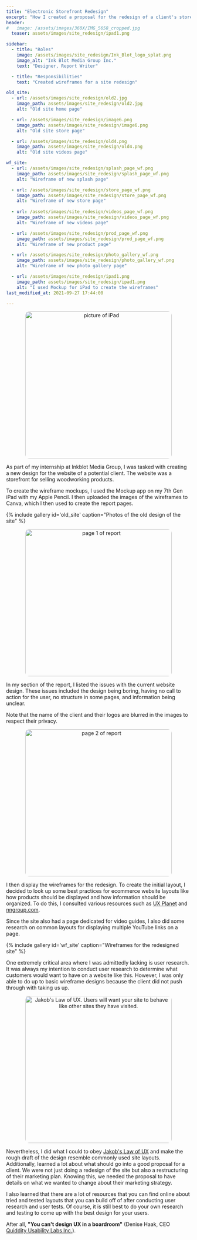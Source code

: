 ```yaml
---
title: "Electronic Storefront Redesign"
excerpt: "How I created a proposal for the redesign of a client's storefront"
header:
#   image: /assets/images/360X/IMG_5658_cropped.jpg
  teaser: assets/images/site_redesign/ipad1.png

sidebar:
  - title: "Roles"
    image: /assets/images/site_redesign/Ink_Blot_logo_splat.png
    image_alt: "Ink Blot Media Group Inc."
    text: "Designer, Report Writer"

  - title: "Responsibilities"
    text: "Created wireframes for a site redesign"

old_site:
  - url: /assets/images/site_redesign/old2.jpg
    image_path: assets/images/site_redesign/old2.jpg
    alt: "Old site home page"

  - url: /assets/images/site_redesign/image6.png
    image_path: assets/images/site_redesign/image6.png
    alt: "Old site store page"

  - url: /assets/images/site_redesign/old4.png
    image_path: assets/images/site_redesign/old4.png
    alt: "Old site videos page"

wf_site:
  - url: /assets/images/site_redesign/splash_page_wf.png
    image_path: assets/images/site_redesign/splash_page_wf.png
    alt: "Wireframe of new splash page"

  - url: /assets/images/site_redesign/store_page_wf.png
    image_path: assets/images/site_redesign/store_page_wf.png
    alt: "Wireframe of new store page"
    
  - url: /assets/images/site_redesign/videos_page_wf.png
    image_path: assets/images/site_redesign/videos_page_wf.png
    alt: "Wireframe of new videos page"

  - url: /assets/images/site_redesign/prod_page_wf.png
    image_path: assets/images/site_redesign/prod_page_wf.png
    alt: "Wireframe of new product page"

  - url: /assets/images/site_redesign/photo_gallery_wf.png
    image_path: assets/images/site_redesign/photo_gallery_wf.png
    alt: "Wireframe of new photo gallery page"

  - url: /assets/images/site_redesign/ipad1.png
    image_path: assets/images/site_redesign/ipad1.png
    alt: "I used Mockup for iPad to create the wireframes"
last_modified_at: 2021-09-27 17:44:00

---
```

<p align="center">
  <a href="{{ site.url }}{{ site.baseurl }}/assets/images/site_redesign/ipad_pic.jpg">
    <img src="{{ site.url }}{{ site.baseurl }}/assets/images/site_redesign/ipad_pic.jpg" alt="picture of iPad" width="400" style="border-radius:10px" />
  </a>
</p>
As part of my internship at Inkblot Media Group, I was tasked with creating a new design for the website of a potential client. The website was a storefront for selling woodworking products. 

To create the wireframe mockups, I used the Mockup app on my 7th Gen iPad with my Apple Pencil. I then uploaded the images of the wireframes to Canva, which I then used to create the report pages.


{% include gallery id='old_site' caption="Photos of the old design of the site" %}

<p align="center">
  <a href="{{ site.url }}{{ site.baseurl }}/assets/images/site_redesign/client_site_blur_1.png">
    <img src="{{ site.url }}{{ site.baseurl }}/assets/images/site_redesign/client_site_blur_1.png" alt="page 1 of report" width="400" style="border-radius:10px;"/>
  </a>
</p>

In my section of the report, I listed the issues with the current website design. These issues included the design being boring, having no call to action for the user, no structure in some pages, and information being unclear.

Note that the name of the client and their logos are blurred in the images to respect their privacy.

<p align="center">
  <a href="{{ site.url }}{{ site.baseurl }}/assets/images/site_redesign/client_site_blur_2.png">
    <img src="{{ site.url }}{{ site.baseurl }}/assets/images/site_redesign/client_site_blur_2.png" alt="page 2 of report" width="400" style="border-radius:10px;"/>
  </a>
</p>

I then display the wireframes for the redesign. To create the initial layout, I decided to look up some best practices for ecommerce website layouts like how products should be displayed and how information should be organized. To do this, I consulted various resources such as [UX Planet](https://uxplanet.org/ux-design-for-e-commerce-principles-and-strategies-9df7d81e59d8) and [nngroup.com](https://www.nngroup.com/articles/ecommerce-product-pages/). 

Since the site also had a page dedicated for video guides, I also did some research on common layouts for displaying multiple YouTube links on a page.



{% include gallery id='wf_site' caption="Wireframes for the redesigned site" %}

One extremely critical area where I was admittedly lacking is user research. It was always my intention to conduct user research to determine what customers would want to have on a website like this. However, I was only able to do up to basic wireframe designs because the client did not push through with taking us up.

<p align="center">
  <a href="{{ site.url }}{{ site.baseurl }}/assets/images/site_redesign/jakobs_law.png" >
    <img src="{{ site.url }}{{ site.baseurl }}/assets/images/site_redesign/jakobs_law.png" alt="Jakob's Law of UX. Users will want your site to behave like other sites they have visited." width="400"  style="border-radius:10px;"/>
  </a>
</p>

Nevertheless, I did what I could to obey [Jakob's Law of UX](https://lawsofux.com/jakobs-law/) and make the rough draft of the design resemble commonly used site layouts. Additionally, learned a lot about what should go into a good proposal for a client. We were not just doing a redesign of the site but also a restructuring of their marketing plan. Knowing this, we needed the proposal to have details on what we wanted to change about their marketing strategy.

I also learned that there are a lot of resources that you can find online about tried and tested layouts that you can build off of after conducting user research and user tests. Of course, it is still best to do your own research and testing to come up with the best design for your users. 


After all, **"You can't design UX in a boardroom"** (Denise Haak, CEO [Quiddity Usability Labs Inc.](https://www.quiddity.ph/)).